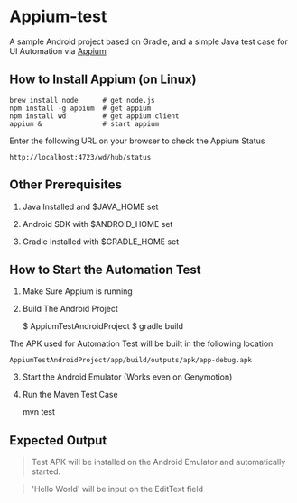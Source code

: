 # Appium-test
A sample Android project based on Gradle, and a simple Java test case for UI Automation via [ Appium ](http://appium.io/)

## How to Install Appium (on Linux)
    brew install node      # get node.js
    npm install -g appium  # get appium
    npm install wd         # get appium client
    appium &               # start appium
    
Enter the following URL on your browser to check the Appium Status

    http://localhost:4723/wd/hub/status
    
## Other Prerequisites

1) Java Installed and $JAVA_HOME set 

2) Android SDK with $ANDROID_HOME set

3) Gradle Installed with $GRADLE_HOME set
    
## How to Start the Automation Test

1) Make Sure Appium is running
    
2) Build The Android Project

    $ AppiumTestAndroidProject
    $ gradle build
    
The APK used for Automation Test will be built in the following location

    AppiumTestAndroidProject/app/build/outputs/apk/app-debug.apk
    
3) Start the Android Emulator (Works even on Genymotion)    
    
4) Run the Maven Test Case
    
    mvn test
    
## Expected Output    

> Test APK will be installed on the Android Emulator and automatically started. 

> 'Hello World' will be input on the EditText field
